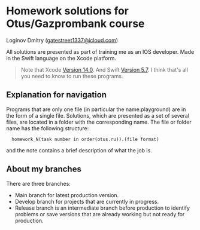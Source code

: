 Homework solutions for Otus/Gazprombank course
==============================================
Loginov Dmitry (gatestreet1337@icloud.com)

All solutions are presented as part of training me as an IOS developer. Made in the Swift language on the Xcode platform.

> Note that Xcode [Version 14.0](https://developer.apple.com/xcode/). 
And Swift [Version 5.7](https://docs.swift.org/swift-book/GuidedTour/Compatibility.html).
> I think that's all you need to know to run these programs.

Explanation for navigation
--------------------------

Programs that are only one file (in particular the name.playground) are in the form of a single file.
Solutions, which are presented as a set of several files, are located in a folder with the corresponding name.
The file or folder name has the following structure:

      homework_N(task number in order(otus.ru)).(file format)

and the note contains a brief description of what the job is.

About my branches
-----------------
There are three branches:
- Main branch for latest production version.
- Develop branch for projects that are currently in progress.
- Release branch is an intermediate branch before production to identify problems or save versions that are already working but not ready for production.
